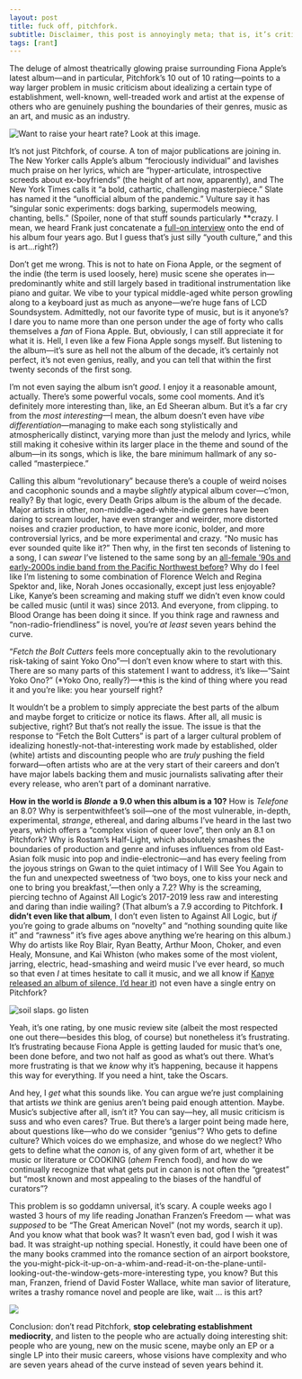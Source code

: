 ```yaml
---
layout: post
title: fuck off, pitchfork. 
subtitle: Disclaimer, this post is annoyingly meta; that is, it’s criticism of music criticism. Yes, we’re that invested.
tags: [rant]
---
```


The deluge of almost theatrically glowing praise surrounding Fiona Apple’s latest album—and in particular, Pitchfork’s 10 out of 10 rating—points to a way larger problem in music criticism about idealizing a certain type of establishment, well-known, well-treaded work and artist at the expense of others who are genuinely pushing the boundaries of their genres, music as an art, and music as an industry. 


![Want to raise your heart rate? Look at this image.](https://paper-attachments.dropbox.com/s_89A64EB5F326771834D6E6581FF0A9D717136A8A09717E6F4DB6026B1CA9C7B0_1587277303885_image.png)


It’s not just Pitchfork, of course. A ton of major publications are joining in. The New Yorker calls Apple’s album “ferociously individual” and lavishes much praise on her lyrics, which are “hyper-articulate, introspective screeds about ex-boyfriends” (the height of art now, apparently), and The New York Times calls it “a bold, cathartic, challenging masterpiece.” Slate has named it the “unofficial album of the pandemic.” Vulture say it has “singular sonic experiments: dogs barking, supermodels meowing, chanting, bells.” (Spoiler, none of that stuff sounds particularly **crazy. I mean, we heard Frank just concatenate a [full-on interview](https://open.spotify.com/track/5k8LB57xOq8UUNVaKWSqrf) onto the end of his album four years ago. But I guess that’s just silly “youth culture,” and this is art…right?)

Don’t get me wrong. This is not to hate on Fiona Apple, or the segment of the indie (the term is used loosely, here) music scene she operates in—predominantly white and still largely based in traditional instrumentation like piano and guitar. We vibe to your typical middle-aged white person growling along to a keyboard just as much as anyone—we’re huge fans of LCD Soundsystem. Admittedly, not our favorite type of music, but is it anyone’s? I dare you to name more than one person under the age of forty who calls themselves a *fan* of Fiona Apple. But, obviously, I can still appreciate it for what it is. Hell, I even like a few Fiona Apple songs myself. But listening to the album—it’s sure as hell not the album of the decade,  it’s certainly not perfect, it’s not even genius, really, and you can tell that within the first twenty seconds of the first song. 

I’m not even saying the album isn’t *good*. I enjoy it a reasonable amount, actually. There’s some powerful vocals, some cool moments. And it’s definitely more interesting than, like, an Ed Sheeran album. But it’s a far cry from the *most interesting*—I mean, the album doesn’t even have *vibe differentiation*—managing to make each song stylistically and atmospherically distinct, varying more than just the melody and lyrics, while still making it cohesive within its larger place in the theme and sound of the album—in its songs, which is like, the bare minimum hallmark of any so-called “masterpiece.” 

Calling this album “revolutionary” because there’s a couple of weird noises and cacophonic sounds and a maybe *slightly* atypical album cover—c’mon, really? By that logic, every Death Grips album is the album of the decade. Major artists in other, non-middle-aged-white-indie genres have been daring to scream louder, have even stranger and weirder, more distorted noises and crazier production, to have more iconic, bolder, and more controversial lyrics, and be more experimental and crazy. “No music has ever sounded quite like it?” Then why, in the first ten seconds of listening to a song, I can *swear* I’ve listened to the same song by an [all-female ’90s and early-2000s indie band from the Pacific Northwest before](https://open.spotify.com/artist/4wLIbcoqmqI4WZHDiBxeCB)? Why do I feel like I’m listening to some combination of Florence Welch and Regina Spektor and, like, Norah Jones occasionally, except just less enjoyable? Like, Kanye’s been screaming and making stuff we didn’t even know could be called music (until it was) since 2013. And everyone, from clipping. to Blood Orange has been doing it since. If you think rage and rawness and “non-radio-friendliness” is novel, you’re *at least* seven years behind the curve. 

“*Fetch the Bolt Cutters* feels more conceptually akin to the revolutionary risk-taking of saint Yoko Ono”—I don’t even know where to start with this. There are so many parts of this statement I want to address, it’s like—“Saint Yoko Ono?” (*Yoko Ono, really?)—*this is the kind of thing where you read it and you’re like: you hear yourself right? 

It wouldn’t be a problem to simply appreciate the best parts of the album and maybe forget to criticize or notice its flaws. After all, all music is subjective, right? But that’s not really the issue. The issue is that the response to “Fetch the Bolt Cutters” is part of a larger cultural problem of idealizing honestly-not-that-interesting work made by established, older (white) artists and discounting people who are *truly* pushing the field forward—often artists who are at the very start of their careers and don’t have major labels backing them and music journalists salivating after their every release, who aren’t part of a dominant narrative. 

**How in the world is** ***Blonde*** **a 9.0 when this album is a 10?** How is *Telefone* an 8.0? Why is serpentwithfeet’s soil—one of the most vulnerable, in-depth, experimental, *strange*, ethereal, and daring albums I’ve heard in the last two years, which offers a “complex vision of queer love”, then only an 8.1 on Pitchfork? Why is Rostam’s Half-Light, which absolutely smashes the boundaries of production and genre and infuses influences from old East-Asian folk music into pop and indie-electronic—and has every feeling from the joyous strings on Gwan to the quiet intimacy of I Will See You Again to the fun and unexpected sweetness of ‘two boys, one to kiss your neck and one to bring you breakfast,’—then only a 7.2? Why is the screaming, piercing techno of Against All Logic’s 2017-2019 less raw and interesting and daring than indie wailing? (That album’s a 7.9 according to Pitchfork. **I didn’t even like that album**, I don’t even listen to Against All Logic, but *if* you’re going to grade albums on “novelty” and “nothing sounding quite like it” and “rawness” it’s five ages above anything we’re hearing on this album.) Why do artists like Roy Blair, Ryan Beatty, Arthur Moon, Choker, and even Healy, Monsune, and Kai Whiston (who makes some of the most violent, jarring, electric, head-smashing and weird music I’ve ever heard, so much so that even *I* at times hesitate to call it music, and we all know if [Kanye released an album of silence, I’d hear it](https://pics.me.me/chocolate-bar-percxcet-one-day-kanye-will-release-an-empty-28381768.png)) not even have a single entry on Pitchfork? 

![soil slaps. go listen](https://f4.bcbits.com/img/a3702743229_10.jpg)


Yeah, it’s one rating, by one music review site (albeit the most respected one out there—besides this blog, of course) but nonetheless it’s frustrating. It’s frustrating because Fiona Apple is getting lauded for music that’s one, been done before, and two not half as good as what’s out there. What’s more frustrating is that we *know* why it’s happening, because it happens this way for everything. If you need a hint, take the Oscars.

And hey, I *get* what this sounds like. You can argue we’re just complaining that artists *we* think are genius aren’t being paid enough attention. Maybe. Music’s subjective after all, isn’t it? You can say—hey, all music criticism is suss and who even cares? True. But there’s a larger point being made here, about questions like—who do we consider “genius”? Who gets to define culture? Which voices do we emphasize, and whose do we neglect? Who gets to define what the *canon* is, of any given form of art, whether it be music or literature or COOKING (*ahem* French food), and how do we continually recognize that what gets put in canon is not often the “greatest” but “most known and most appealing to the biases of the handful of curators”?

This problem is so goddamn universal, it’s scary. A couple weeks ago I wasted 3 hours of my life reading Jonathan Franzen’s Freedom — what was *supposed* to be “The Great American Novel” (not my words, search it up). And you know what that book was? It wasn’t even bad, god I wish it was bad. It was straight-up nothing special. Honestly, it could have been one of the many books crammed into the romance section of an airport bookstore, the you-might-pick-it-up-on-a-whim-and-read-it-on-the-plane-until-looking-out-the-window-gets-more-interesting type, you know? But this man, Franzen, friend of David Foster Wallace, white man savior of literature, writes a trashy romance novel and people are like, wait … is this art? 


![](https://paper-attachments.dropbox.com/s_89A64EB5F326771834D6E6581FF0A9D717136A8A09717E6F4DB6026B1CA9C7B0_1587278892277_image.png)


Conclusion: don’t read Pitchfork, **stop celebrating establishment mediocrity**, and listen to the people who are actually doing interesting shit: people who are young, new on the music scene, maybe only an EP or a single LP into their music careers, whose visions have complexity and who are seven years ahead of the curve instead of seven years behind it. 


